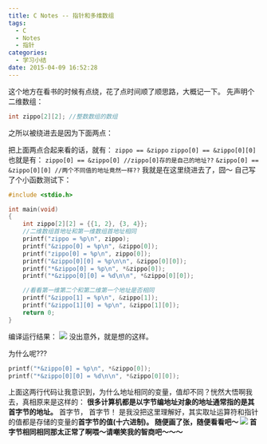 ```yaml
---
title: C Notes -- 指针和多维数组
tags:
  - C
  - Notes
  - 指针
categories:
  - 学习小结
date: 2015-04-09 16:52:28
---
```


这个地方在看书的时候有点绕，花了点时间顺了顺思路，大概记一下。
先声明个二维数组：
``` C
int zippo[2][2]; //整数数组的数组
```
之所以被绕进去是因为下面两点：

把上面两点合起来看的话，就有：
`zippo == &zippo`
`zippo[0] == &zippo[0][0]`
也就是有：
`zippo[0] == &zippo[0] //zippo[0]存的是自己的地址??`
`&zippo[0] == &zippo[0][0] //两个不同值的地址竟然一样??`
我就是在这里绕进去了，囧～
自己写了个小函数测试下：

<!-- more -->

``` C
#include <stdio.h>

int main(void)
{
	int zippo[2][2] = {{1, 2}, {3, 4}};
	//二维数组首地址和第一维数组首地址相同
	printf("zippo = %p\n", zippo);
	printf("&zippo[0] = %p\n", &zippo[0]);
	printf("zippo[0] = %p\n", zippo[0]);
	printf("&zippo[0][0] = %p\n\n", &zippo[0][0]);
	printf("*&zippo[0] = %p\n", *&zippo[0]);
	printf("*&zippo[0][0] = %d\n\n", *&zippo[0][0]);

	//看看第一维第二个和第二维第一个地址是否相同
	printf("&zippo[1] = %p\n", &zippo[1]);
	printf("&zippo[1][0] = %p\n", &zippo[1][0]);
    return 0;
}
```
编译运行结果：
![](http://ipytlab.com/wp-content/uploads/2015/04/ndarray_test.gif)
没出意外，就是想的这样。

为什么呢???
``` C
printf("*&zippo[0] = %p\n", *&zippo[0]);
printf("*&zippo[0][0] = %d\n\n", *&zippo[0][0]);
```
上面这两行代码让我意识到，为什么地址相同的变量，值却不同？恍然大悟啊我去，真相原来是这样的：
**很多计算机都是以字节编地址对象的地址通常指的是其<strong>首字节**的地址。</strong>
首字节，
首字节！
是我没把这里理解好，其实取址运算符和指针的值都是存储的变量的<strong>首字节的值(十六进制)。
随便画了张，随便看看吧～
![](http://ipytlab.com/wp-content/uploads/2015/04/neicun.gif)
首字节相同相同那太正常了啊喂～请嘲笑我的智商吧～～～
